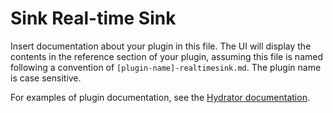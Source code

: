 # Sink Real-time Sink

Insert documentation about your plugin in this file.
The UI will display the contents in the reference section of your plugin,
assuming this file is named following a convention of ``[plugin-name]-realtimesink.md``.
The plugin name is case sensitive.

For examples of plugin documentation, see the
[Hydrator documentation](https://github.com/caskdata/hydrator-plugins/tree/develop/core-plugins/docs).
